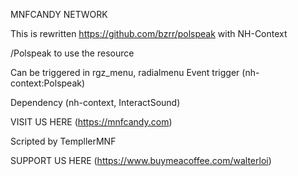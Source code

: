 MNFCANDY NETWORK

This is rewritten https://github.com/bzrr/polspeak with NH-Context

/Polspeak to use the resource

Can be triggered in rgz_menu, radialmenu
Event trigger (nh-context:Polspeak)

Dependency (nh-context, InteractSound)

VISIT US HERE (https://mnfcandy.com)

Scripted by TempllerMNF

SUPPORT US HERE (https://www.buymeacoffee.com/walterloi)
